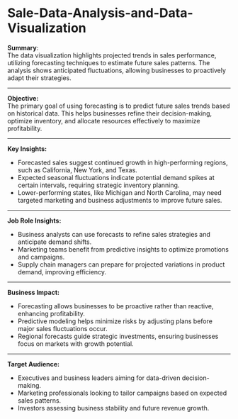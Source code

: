 # Sale-Data-Analysis-and-Data-Visualization


**Summary**:  
The data visualization highlights projected trends in sales performance, utilizing forecasting techniques to estimate future sales patterns. The analysis shows anticipated fluctuations, allowing businesses to proactively adapt their strategies.
__________________________________________________________________________________________________________________________________________________________________________________________________________________

**Objective:**  
The primary goal of using forecasting is to predict future sales trends based on historical data. This helps businesses refine their decision-making, optimize inventory, and allocate resources effectively to maximize profitability.
___________________________________________________________________________________________________________________________________________________________________________________________________________________

**Key Insights:**  
- Forecasted sales suggest continued growth in high-performing regions, such as California, New York, and Texas.  
- Expected seasonal fluctuations indicate potential demand spikes at certain intervals, requiring strategic inventory planning.  
- Lower-performing states, like Michigan and North Carolina, may need targeted marketing and business adjustments to improve future sales.  
____________________________________________________________________________________________________________________________________________________________________________________________________________________

**Job Role Insights:**  
- Business analysts can use forecasts to refine sales strategies and anticipate demand shifts.  
- Marketing teams benefit from predictive insights to optimize promotions and campaigns.  
- Supply chain managers can prepare for projected variations in product demand, improving efficiency.
____________________________________________________________________________________________________________________________________________________________________________________________________________________

**Business Impact:**  
- Forecasting allows businesses to be proactive rather than reactive, enhancing profitability.  
- Predictive modeling helps minimize risks by adjusting plans before major sales fluctuations occur.  
- Regional forecasts guide strategic investments, ensuring businesses focus on markets with growth potential.
____________________________________________________________________________________________________________________________________________________________________________________________________________________

**Target Audience:**  
- Executives and business leaders aiming for data-driven decision-making.  
- Marketing professionals looking to tailor campaigns based on expected sales patterns.  
- Investors assessing business stability and future revenue growth.  



